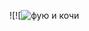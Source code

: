 ![![![фую и кочи](https://github.com/user-attachments/assets/fd9be1e9-e89e-4bac-a211-f76b37aa4093)


